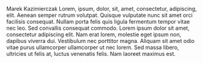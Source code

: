 Marek Kazimierczak
Lorem, ipsum, dolor, sit, amet, consectetur, adipiscing, elit.
Aenean semper rutrum volutpat.
Quisque vulputate nunc sit amet orci facilisis consequat.
Nullam porta felis quis ligula fermentum tempor vitae nec leo.
Sed convallis consequat commodo.
Lorem ipsum dolor sit amet, consectetur adipiscing elit.
Nam erat lorem, molestie eget ipsum non, dapibus viverra dui.
Vestibulum nec porttitor magna.
Aliquam sit amet odio vitae purus ullamcorper ullamcorper ut nec lorem.
Sed massa libero, ultricies ut felis at, luctus venenatis felis.
Nam laoreet maximus est.